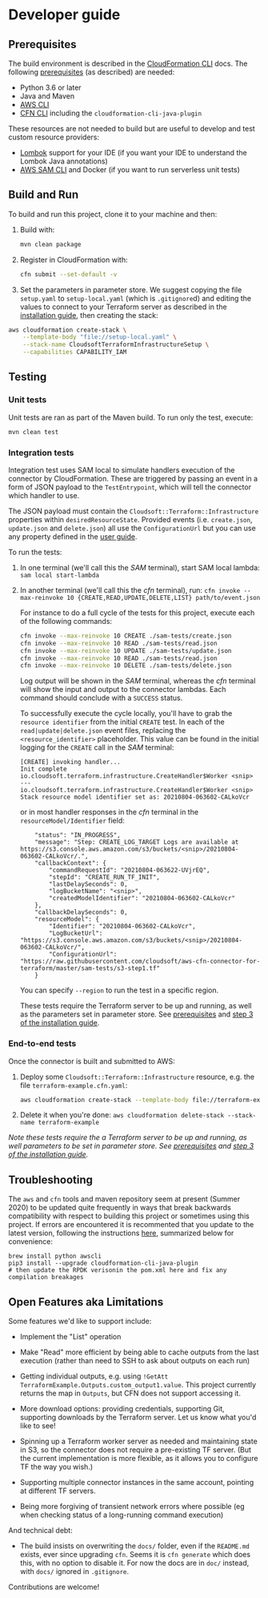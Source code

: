 # Developer guide

## Prerequisites

The build environment is described in the 
[CloudFormation CLI](https://docs.aws.amazon.com/cloudformation-cli/latest/userguide/what-is-cloudformation-cli.html) docs.  The
following [prerequisites](https://docs.aws.amazon.com/cloudformation-cli/latest/userguide/what-is-cloudformation-cli.html#resource-type-setup-java)
(as described) are needed:

* Python 3.6 or later
* Java and Maven
* [AWS CLI](https://docs.aws.amazon.com/cli/latest/userguide/cli-chap-install.html)
* [CFN CLI](https://github.com/aws-cloudformation/cloudformation-cli) including the `cloudformation-cli-java-plugin`

These resources are not needed to build but are useful to develop and test custom resource providers:

* [Lombok](https://projectlombok.org/) support for your IDE
  (if you want your IDE to understand the Lombok Java annotations)
* [AWS SAM CLI](https://docs.aws.amazon.com/serverless-application-model/latest/developerguide/serverless-sam-cli-install.html)
  and Docker (if you want to run serverless unit tests)


## Build and Run

To build and run this project, clone it to your machine and then:

1. Build with: 
   ```sh
   mvn clean package
   ```
1. Register in CloudFormation with:
   ```sh
   cfn submit --set-default -v
   ```
1. Set the parameters in parameter store. We suggest copying the file `setup.yaml`
   to `setup-local.yaml` (which is `.gitignore`d) and editing the values to connect
   to your Terraform server as described in the [installation guide](installation-guide.md),
   then creating the stack:

```sh
aws cloudformation create-stack \
    --template-body "file://setup-local.yaml" \
    --stack-name CloudsoftTerraformInfrastructureSetup \
    --capabilities CAPABILITY_IAM
```


## Testing

### Unit tests

Unit tests are ran as part of the Maven build. To run only the test, execute:
```sh
mvn clean test
```

### Integration tests

Integration test uses SAM local to simulate handlers execution of the connector by CloudFormation. These are triggered by
passing an event in a form of JSON payload to the `TestEntrypoint`, which will tell the connector which handler to use.

The JSON payload must contain the `Cloudsoft::Terraform::Infrastructure` properties within `desiredResourceState`. Provided events
 (i.e. `create.json`, `update.json` and `delete.json`) all use the `ConfigurationUrl` but you can use any property defined
 in the [user guide](./user-guide.md#syntax).
 
 To run the tests:
 1. In one terminal (we'll call this the _SAM_ terminal), start SAM local lambda: `sam local start-lambda`
 2. In another terminal (we'll call this the _cfn_ terminal), run: 
    `cfn invoke --max-reinvoke 10 {CREATE,READ,UPDATE,DELETE,LIST} path/to/event.json`
    
    For instance to do a full cycle of the tests for this project, execute each of the following commands:
    ```sh
    cfn invoke --max-reinvoke 10 CREATE ./sam-tests/create.json
    cfn invoke --max-reinvoke 10 READ ./sam-tests/read.json
    cfn invoke --max-reinvoke 10 UPDATE ./sam-tests/update.json
    cfn invoke --max-reinvoke 10 READ ./sam-tests/read.json
    cfn invoke --max-reinvoke 10 DELETE ./sam-tests/delete.json
    ```
    Log output will be shown in the _SAM_ terminal, whereas the _cfn_ terminal will show the
    input and output to the connector lambdas. Each command should conclude with a `SUCCESS` status.
    
    To successfully execute the cycle locally, you'll have to grab the `resource identifier` from the initial `CREATE` test.
    In each of the `read|update|delete.json` event files, replacing the `<resource_identifier>` placeholder.
    This value can be found in the initial logging for the `CREATE` call in the _SAM_ terminal:
    ```text
    [CREATE] invoking handler...
    Init complete
    io.cloudsoft.terraform.infrastructure.CreateHandler$Worker <snip>
    ---
    io.cloudsoft.terraform.infrastructure.CreateHandler$Worker <snip>
    Stack resource model identifier set as: 20210804-063602-CALkoVcr
    ```
    or in most handler responses in the _cfn_ terminal in the `resourceModel/Identifier` field:
    ```text
        "status": "IN_PROGRESS",
        "message": "Step: CREATE_LOG_TARGET Logs are available at https://s3.console.aws.amazon.com/s3/buckets/<snip>/20210804-063602-CALkoVcr/.",
        "callbackContext": {
            "commandRequestId": "20210804-063622-UVjrEQ",
            "stepId": "CREATE_RUN_TF_INIT",
            "lastDelaySeconds": 0,
            "logBucketName": "<snip>",
            "createdModelIdentifier": "20210804-063602-CALkoVcr"
        },
        "callbackDelaySeconds": 0,
        "resourceModel": {
            "Identifier": "20210804-063602-CALkoVcr",
            "LogBucketUrl": "https://s3.console.aws.amazon.com/s3/buckets/<snip>/20210804-063602-CALkoVcr/",
            "ConfigurationUrl": "https://raw.githubusercontent.com/cloudsoft/aws-cfn-connector-for-terraform/master/sam-tests/s3-step1.tf"
        }
    ```
   
    You can specify `--region` to run the test in a specific region.
 
    These tests require the Terraform server to be up and running, as well as the parameters set in parameter store.  See 
    [prerequisites](./installation-guide.md#prerequisites) and [step 3 of the installation guide](./installation-guide.md#installation).


### End-to-end tests

Once the connector is built and submitted to AWS:

1. Deploy some `Cloudsoft::Terraform::Infrastructure` resource, e.g. the file `terraform-example.cfn.yaml`:
   ```sh
   aws cloudformation create-stack --template-body file://terraform-example.cfn.yaml --stack-name terraform-example
   ```
2. Delete it when you're done:
   `aws cloudformation delete-stack --stack-name terraform-example`

_Note these tests require the a Terraform server to be up and running, as well parameters to be set in parameter store.
See [prerequisites](./installation-guide.md#prerequisites) and [step 3 of the installation guide](./installation-guide.md#installation)._


## Troubleshooting

The `aws` and `cfn` tools and maven repository seem at present (Summer 2020) to be updated quite frequently
in ways that break backwards compatibility with respect to building this project or sometimes using this project.
If errors are encountered it is recommented that you update to the latest version,
following the instructions [here](https://docs.aws.amazon.com/cloudformation-cli/latest/userguide/what-is-cloudformation-cli.html),
summarized below for convenience:

    brew install python awscli
    pip3 install --upgrade cloudformation-cli-java-plugin
    # then update the RPDK verisonin the pom.xml here and fix any compilation breakages


## Open Features aka Limitations

Some features we'd like to support include:

* Implement the "List" operation

* Make "Read" more efficient by being able to cache outputs from the last execution
  (rather than need to SSH to ask about outputs on each run)

* Getting individual outputs, e.g. using `!GetAtt TerraformExample.Outputs.custom_output1.value`.
  This project currently returns the map in `Outputs`, but CFN does not support accessing it.

* More download options: providing credentials, supporting Git, supporting downloads by the Terraform server.
  Let us know what you'd like to see!

* Spinning up a Terraform worker server as needed and maintaining state in S3,
  so the connector does not require a pre-existing TF server.
  (But the current implementation is more flexible, as it allows you to configure TF the way you wish.)

* Supporting multiple connector instances in the same account, pointing at different TF servers.

* Being more forgiving of transient network errors where possible (eg when checking status of a long-running command execution)

And technical debt:

* The build insists on overwriting the `docs/` folder, even if the `README.md` exists, ever since upgrading `cfn`.
  Seems it is `cfn generate` which does this, with no option to disable it.
  For now the docs are in `doc/` instead, with `docs/` ignored in `.gitignore`.

Contributions are welcome!

